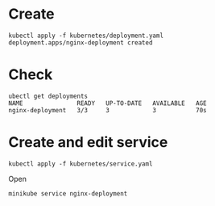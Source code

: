 # Create
```
kubectl apply -f kubernetes/deployment.yaml 
deployment.apps/nginx-deployment created
```
# Check
```
ubectl get deployments
NAME               READY   UP-TO-DATE   AVAILABLE   AGE
nginx-deployment   3/3     3            3           70s
```

# Create and edit service
```
kubectl apply -f kubernetes/service.yaml 
```

Open
```
minikube service nginx-deployment
```